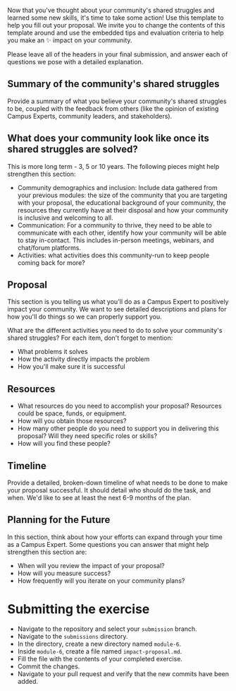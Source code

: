 Now that you've thought about your community's shared struggles and learned some new skills, it's time to take some action! Use this template to help you fill out your proposal. We invite you to change the contents of this template around and use the embedded tips and evaluation criteria to help you make an ✨ impact on your community.

Please leave all of the headers in your final submission, and answer each of questions we pose with a detailed explanation.

## Summary of the community's shared struggles

Provide a summary of what you believe your community's shared struggles to be, coupled with the feedback from others (like the opinion of existing Campus Experts, community leaders, and stakeholders).

## What does your community look like once its shared struggles are solved?

This is more long term - 3, 5 or 10 years. The following pieces might help strengthen this section:

- Community demographics and inclusion: Include data gathered from your previous modules: the size of the community that you are targeting with your proposal, the educational background of your community, the resources they currently have at their disposal and how your community is inclusive and welcoming to all.
- Communication: For a community to thrive, they need to be able to communicate with each other, identify how your community will be able to stay in-contact. This includes in-person meetings, webinars, and chat/forum platforms.
- Activities: what activities does this community-run to keep people coming back for more?

## Proposal
This section is you telling us what you'll do as a Campus Expert to positively impact your community. We want to see detailed descriptions and plans for how you'll do things so we can properly support you.

What are the different activities you need to do to solve your community's shared struggles? For each item, don't forget to mention:

- What problems it solves
- How the activity directly impacts the problem
- How you'll make sure it is successful

## Resources

- What resources do you need to accomplish your proposal? Resources could be space, funds, or equipment.
- How will you obtain those resources?
- How many other people do you need to support you in delivering this proposal? Will they need specific roles or skills?
- How will you find these people?

## Timeline

Provide a detailed, broken-down timeline of what needs to be done to make your proposal successful. It should detail who should do the task, and when. We'd like to see at least the next 6-9 months of the plan. 


## Planning for the Future

In this section, think about how your efforts can expand through your time as a Campus Expert. Some questions you can answer that might help strengthen this section are:

- When will you review the impact of your proposal?
- How will you measure success?
- How frequently will you iterate on your community plans?

# Submitting the exercise

- Navigate to the repository and select your `submission` branch.
- Navigate to the `submissions` directory.
- In the directory, create a new directory named `module-6`.
- Inside `module-6`, create a file named `impact-proposal.md`.
- Fill the file with the contents of your completed exercise.
- Commit the changes.
- Navigate to your pull request and verify that the new commits have been added.

